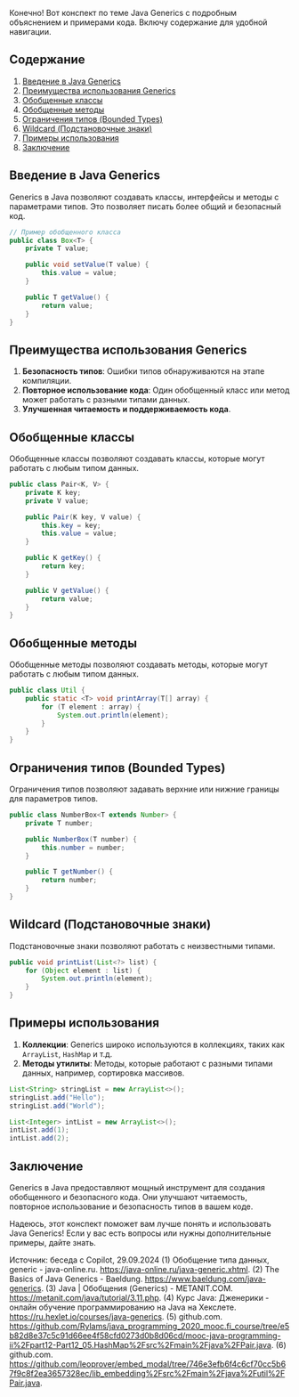 Конечно! Вот конспект по теме Java Generics с подробным объяснением и примерами кода. Включу содержание для удобной навигации.

## Содержание
1. [Введение в Java Generics](#введение-в-java-generics)
2. [Преимущества использования Generics](#преимущества-использования-generics)
3. [Обобщенные классы](#обобщенные-классы)
4. [Обобщенные методы](#обобщенные-методы)
5. [Ограничения типов (Bounded Types)](#ограничения-типов-bounded-types)
6. [Wildcard (Подстановочные знаки)](#wildcard-подстановочные-знаки)
7. [Примеры использования](#примеры-использования)
8. [Заключение](#заключение)

## Введение в Java Generics
Generics в Java позволяют создавать классы, интерфейсы и методы с параметрами типов. Это позволяет писать более общий и безопасный код.

```java
// Пример обобщенного класса
public class Box<T> {
    private T value;

    public void setValue(T value) {
        this.value = value;
    }

    public T getValue() {
        return value;
    }
}
```

## Преимущества использования Generics
1. **Безопасность типов**: Ошибки типов обнаруживаются на этапе компиляции.
2. **Повторное использование кода**: Один обобщенный класс или метод может работать с разными типами данных.
3. **Улучшенная читаемость и поддерживаемость кода**.

## Обобщенные классы
Обобщенные классы позволяют создавать классы, которые могут работать с любым типом данных.

```java
public class Pair<K, V> {
    private K key;
    private V value;

    public Pair(K key, V value) {
        this.key = key;
        this.value = value;
    }

    public K getKey() {
        return key;
    }

    public V getValue() {
        return value;
    }
}
```

## Обобщенные методы
Обобщенные методы позволяют создавать методы, которые могут работать с любым типом данных.

```java
public class Util {
    public static <T> void printArray(T[] array) {
        for (T element : array) {
            System.out.println(element);
        }
    }
}
```

## Ограничения типов (Bounded Types)
Ограничения типов позволяют задавать верхние или нижние границы для параметров типов.

```java
public class NumberBox<T extends Number> {
    private T number;

    public NumberBox(T number) {
        this.number = number;
    }

    public T getNumber() {
        return number;
    }
}
```

## Wildcard (Подстановочные знаки)
Подстановочные знаки позволяют работать с неизвестными типами.

```java
public void printList(List<?> list) {
    for (Object element : list) {
        System.out.println(element);
    }
}
```

## Примеры использования
1. **Коллекции**: Generics широко используются в коллекциях, таких как `ArrayList`, `HashMap` и т.д.
2. **Методы утилиты**: Методы, которые работают с разными типами данных, например, сортировка массивов.

```java
List<String> stringList = new ArrayList<>();
stringList.add("Hello");
stringList.add("World");

List<Integer> intList = new ArrayList<>();
intList.add(1);
intList.add(2);
```

## Заключение
Generics в Java предоставляют мощный инструмент для создания обобщенного и безопасного кода. Они улучшают читаемость, повторное использование и безопасность типов в вашем коде.

Надеюсь, этот конспект поможет вам лучше понять и использовать Java Generics! Если у вас есть вопросы или нужны дополнительные примеры, дайте знать.

Источник: беседа с Copilot, 29.09.2024
(1) Обобщение типа данных, generic - java-online.ru. https://java-online.ru/java-generic.xhtml.
(2) The Basics of Java Generics - Baeldung. https://www.baeldung.com/java-generics.
(3) Java | Обобщения (Generics) - METANIT.COM. https://metanit.com/java/tutorial/3.11.php.
(4) Курс Java: Дженерики - онлайн обучение программированию на Java на Хекслете. https://ru.hexlet.io/courses/java-generics.
(5) github.com. https://github.com/Rylams/java_programming_2020_mooc.fi_course/tree/e5b82d8e37c5c91d66ee4f58cfd0273d0b8d06cd/mooc-java-programming-ii%2Fpart12-Part12_05.HashMap%2Fsrc%2Fmain%2Fjava%2FPair.java.
(6) github.com. https://github.com/leoprover/embed_modal/tree/746e3efb6f4c6cf70cc5b67f9c8f2ea3657328ec/lib_embedding%2Fsrc%2Fmain%2Fjava%2Futil%2FPair.java.